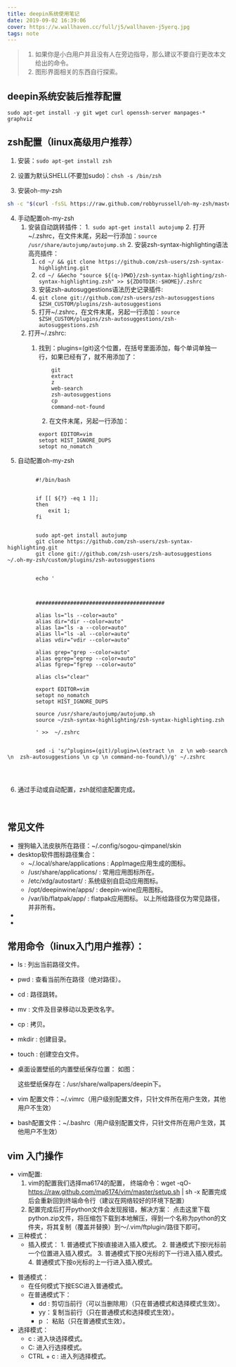 ```yaml
---
title: deepin系统使用笔记
date: 2019-09-02 16:39:06
cover: https://w.wallhaven.cc/full/j5/wallhaven-j5yerq.jpg
tags: note
---
```


> 1. 如果你是小白用户并且没有人在旁边指导，那么建议不要自行更改本文给出的命令。
> 2. 图形界面相关的东西自行探索。



##  deepin系统安装后推荐配置
`sudo apt-get install -y git wget curl openssh-server manpages-* graphviz`


##  zsh配置（linux高级用户推荐）
  1. 安装：`sudo apt-get install zsh`
    
  2. 设置为默认SHELL(不要加sudo)：`chsh -s /bin/zsh`
  3. 安装oh-my-zsh
```bash
sh -c "$(curl -fsSL https://raw.github.com/robbyrussell/oh-my-zsh/master/tools/install.sh)"
```

  4. 手动配置oh-my-zsh
       1. 安装自动跳转插件：
           1.` sudo apt-get install autojump`
           	2. 打开~/.zshrc，在文件末尾，另起一行添加：`source   /usr/share/autojump/autojump.sh`
           2. 安装zsh-syntax-highlighting语法高亮插件：
             1. `cd ~/ && git clone https://github.com/zsh-users/zsh-syntax-highlighting.git`
             2. `cd ~/ &&echo "source ${(q-)PWD}/zsh-syntax-highlighting/zsh-syntax-highlighting.zsh" >> ${ZDOTDIR:-$HOME}/.zshrc`
           3. 安装zsh-autosuggestions语法历史记录插件:
             1. `git clone git://github.com/zsh-users/zsh-autosuggestions $ZSH_CUSTOM/plugins/zsh-autosuggestions`
             2. 打开~/.zshrc，在文件末尾，另起一行添加：`source $ZSH_CUSTOM/plugins/zsh-autosuggestions/zsh-autosuggestions.zsh`
        2. 打开~/.zshrc:
            1. 找到：plugins=(git)这个位置，在括号里面添加，每个单词单独一行，如果已经有了，就不用添加了：
                ```shell
                	git
                	extract
                	z
                	web-search
                	zsh-autosuggestions
                	cp
                	command-not-found
                ```

                2. 在文件末尾，另起一行添加：
                ```shell
                export EDITOR=vim
                setopt HIST_IGNORE_DUPS
                setopt no_nomatch
                ```
  5. 自动配置oh-my-zsh

```shell

         #!/bin/bash
         
         
         if [[ ${?} -eq 1 ]];
         then
             exit 1;
         fi
         
         
         sudo apt-get install autojump
         git clone https://github.com/zsh-users/zsh-syntax-highlighting.git
         git clone git://github.com/zsh-users/zsh-autosuggestions  ~/.oh-my-zsh/custom/plugins/zsh-autosuggestions
         
         
         echo '
         
         
         
         #########################################
         
         alias ls="ls --color=auto"
         alias dir="dir --color=auto"
         alias la="ls -a --color=auto"
         alias ll="ls -al --color=auto"
         alias vdir="vdir --color=auto"
         
         alias grep="grep --color=auto"
         alias egrep="egrep --color=auto"
         alias fgrep="fgrep --color=auto"
         
         alias cls="clear"
         
         export EDITOR=vim
         setopt no_nomatch
         setopt HIST_IGNORE_DUPS
         
         source /usr/share/autojump/autojump.sh
         source ~/zsh-syntax-highlighting/zsh-syntax-highlighting.zsh
         
         ' >>  ~/.zshrc
         
         
         sed -i 's/^plugins=(git)/plugin=\(extract \n  z \n web-search \n  zsh-autosuggestions \n cp \n command-no-found\)/g' ~/.zshrc
         
         
         
```

6. 通过手动或自动配置，zsh就彻底配置完成。

   ​     
## 常见文件
- 搜狗输入法皮肤所在路径：~/.config/sogou-qimpanel/skin
- desktop软件图标路径集合：
  - ~/.local/share/applications : AppImage应用生成的图标。
  - /usr/share/applications/ :  常用应用图标所在。
  - /etc/xdg/autostart/ : 系统级别自启动应用图标。
  - /opt/deepinwine/apps/ : deepin-wine应用图标。
  - /var/lib/flatpak/app/ : flatpak应用图标。
    以上所给路径仅为常见路径，并非所有。
- 
- 
## 常用命令（linux入门用户推荐）：
  - ls : 列出当前路径文件。

  - pwd : 查看当前所在路径（绝对路径）。
  - cd : 路径跳转。

  - mv : 文件及目录移动以及更改名字。
  - cp : 拷贝。
  - mkdir : 创建目录。
  - touch : 创建空白文件。
- 桌面设置壁纸的内置壁纸保存位置：
  如图：

  这些壁纸保存在：/usr/share/wallpapers/deepin下。
- vim 配置文件：~/.vimrc（用户级别配置文件，只针文件所在用户生效，其他用户不生效）
- bash配置文件：~/.bashrc（用户级别配置文件，只针文件所在用户生效，其他用户不生效）



##  vim 入门操作
  *  vim配置:
     1. vim的配置我们选择ma6174的配置，
         终端命令：wget -qO- https://raw.github.com/ma6174/vim/master/setup.sh | sh -x
         配置完成后会重新回到终端命令行（建议在网络较好的环境下配置）
     2. 配置完成后打开python文件会发现报错，解决方案：
        点击这里下载python.zip文件，将压缩包下载到本地解压，得到一个名称为python的文件夹，将其复制（覆盖并替换）到～/.vim/ftplugin/路径下即可。
  *  三种模式：
     - 	插入模式：
    1. 普通模式下按i直接进入插入模式。
    2. 普通模式下按I光标前一个位置进入插入模式。
    3. 普通模式下按O光标的下一行进入插入模式。
    4. 普通模式下按o光标的上一行进入插入模式。
  - 普通模式：
    - 在任何模式下按ESC进入普通模式。
    - 在普通模式下：
      - dd : 剪切当前行（可以当删除用）（只在普通模式和选择模式生效）。
      - yy：复制当前行（只在普通模式和选择模式生效）。
      - p ： 粘贴（只在普通模式生效）。
  - 选择模式：
    - c : 进入块选择模式。
    - C:  进入行选择模式。
    - CTRL + c : 进入列选择模式。
